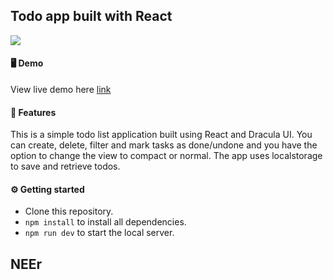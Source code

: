 ## Todo app built with React

<img src="https://user-images.githubusercontent.com/104263751/212928853-1bba0a41-9984-4fcd-9c95-cf68a787be60.jpg">

#### 🖥 Demo
View live demo here [link](https://dracula-react-todo-app.netlify.app/)
#### 🦇 Features
This is a simple todo list application built using React and Dracula UI. 
You can create, delete, filter and mark tasks as done/undone and you have the option to change the view to compact or normal.
The app uses localstorage to save and retrieve todos.
#### ⚙️ Getting started
- Clone this repository.
- `npm install` to install all dependencies.
- `npm run dev` to start the local server.

## NEEr